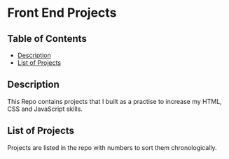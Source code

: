 # Front End Projects

## Table of Contents

* [Description](#description)
* [List of Projects](#list-of-projects)

## Description   

This Repo contains projects that I built as a practise to increase my HTML, CSS and JavaScript skills.
 
## List of Projects

Projects are listed in the repo with numbers to sort them chronologically.
